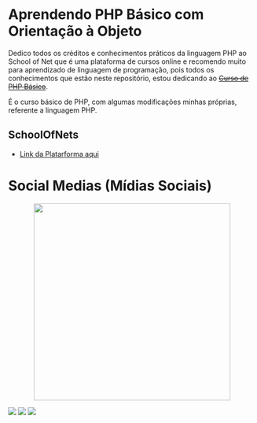 # Aprendendo PHP Básico com Orientação à Objeto

 <div>
  <p>Dedico todos os créditos e conhecimentos práticos da linguagem PHP ao School of Net que é uma plataforma de cursos online e recomendo muito para aprendizado de linguagem de programação, pois todos os conhecimentos que estão neste repositório, estou dedicando ao <s><a href="https://bit.ly/3PAvV8a">Curso de PHP Básico</a></s>.</p>
 <p>É o curso básico de PHP, com algumas modificações minhas próprias, referente a linguagem PHP.</p>
</div>

## SchoolOfNets
<p>
    <ul>
        <li><a href="https://bit.ly/3GcFNRo">Link da Platarforma aqui</a></li>
    </ul>
</p>


 # Social Medias (Mídias Sociais)
<div>
    <p align="center"><img src="https://drive.google.com/uc?export=download&id=1dDuDx0qSSs2DKu3bJHweX-PpFUrJ3XJk" width=400></p>
   <a href="https://www.linkedin.com/in/matheus-teixeira-02b373184"><img src="https://img.shields.io/badge/LinkedIn-0077B5?style=for-the-badge&logo=linkedin&logoColor=white" target="_blank"></a>
   <a href="https://www.instagram.com/matheustsnts"><img src="https://img.shields.io/badge/Instagram-E4405F?style=for-the-badge&logo=instagram&logoColor=white" target="_blank"></a>
   <a href="https://github.com/matheus-dos-Santos-Teixeira"><img src="https://img.shields.io/badge/GitHub-100000?style=for-the-badge&logo=github&logoColor=white"></a>
</div>
